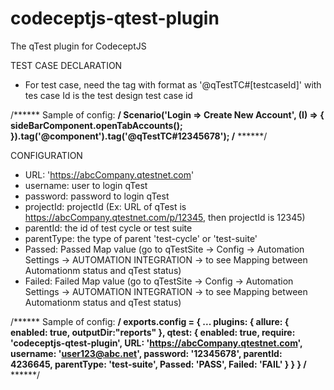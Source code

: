 # codeceptjs-qtest-plugin
The qTest plugin for CodeceptJS


TEST CASE DECLARATION
 - For test case, need the tag with format as '@qTestTC#[testcaseId]' with tes case Id is the test design test case id

/****** Sample of config: ******/
Scenario('Login => Create New Account', (I) => {
  sideBarComponent.openTabAccounts();
}).tag('@component').tag('@qTestTC#12345678');
/****** ******/

CONFIGURATION
 - URL: 'https://abcCompany.qtestnet.com'
 - username: user to login qTest
 - password: password to login qTest
 - projectId: projectId (Ex: URL of qTest is https://abcCompany.qtestnet.com/p/12345, then projectId is 12345)
 - parentId: the id of test cycle or test suite
 - parentType: the type of parent 'test-cycle' or 'test-suite'
 - Passed: Passed Map value (go to qTestSite -> Config -> Automation Settings -> AUTOMATION INTEGRATION -> to see Mapping between Automationm status and qTest status)
 - Failed: Failed Map value (go to qTestSite -> Config -> Automation Settings -> AUTOMATION INTEGRATION -> to see Mapping between Automationm status and qTest status)

/****** Sample of config: ******/
exports.config = {
  ...
  plugins: {
    allure: {
      enabled: true,
      outputDir:"reports"
    },
    qtest: {
      enabled: true,
      require: 'codeceptjs-qtest-plugin',
      URL: 'https://abcCompany.qtestnet.com',
      username: 'user123@abc.net',
      password: '12345678',
      parentId: 4236645,
      parentType: 'test-suite',
      Passed: 'PASS',
      Failed: 'FAIL'
    }
  }
}
/****** ******/
